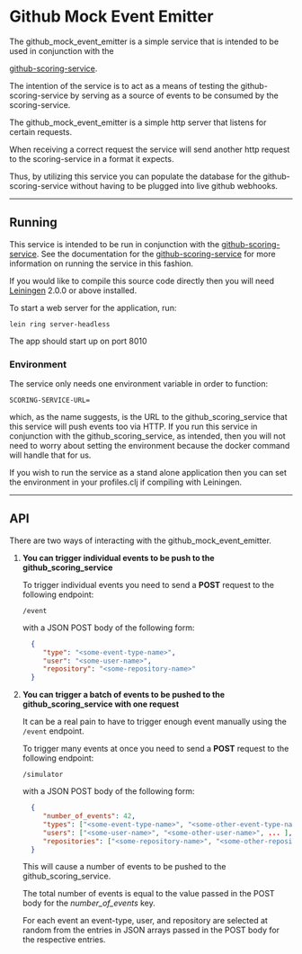 # Github Mock Event Emitter

The github_mock_event_emitter is a simple service that is intended to be used in conjunction with the 

[github-scoring-service](https://github.com/robert-pierce/github_scoring_service). 

The intention of the service is to act as a means of testing the github-scoring-service by serving as a source of events to be consumed by the scoring-service. 

The github_mock_event_emitter is a simple http server that listens for certain requests. 

When receiving a correct request the service will send another http request to the scoring-service in a format it expects. 

Thus, by utilizing this service you can populate the database for the github-scoring-service without having to be plugged into live github webhooks.

***
## Running
This service is intended to be run in conjunction with the [github-scoring-service](https://github.com/robert-pierce/github_scoring_service). See the documentation for the [github-scoring-service](https://github.com/robert-pierce/github_scoring_service) for more information on running the service in this fashion.


If you would like to compile this source code directly then you will need [Leiningen][] 2.0.0 or above installed.

[leiningen]: https://github.com/technomancy/leiningen

To start a web server for the application, run:

    lein ring server-headless

The app should start up on port 8010

### Environment
The service only needs one environment variable in order to function:
    
    SCORING-SERVICE-URL=
    
which, as the name suggests, is the URL to the github_scoring_service that this service will push events too via HTTP.
If you run this service in conjunction with the github_scoring_service, as intended, then you will not need to worry about setting the environment because the docker command will handle that for us.

If you wish to run the service as a stand alone application then you can set the environment in your profiles.clj if compiling with Leiningen.

***
## API
There are two ways of interacting with the github_mock_event_emitter.

1. **You can trigger individual events to be push to the github_scoring_service**
  
    To trigger individual events you need to send a **POST** request to the following endpoint:
     
     `/event`
     
     with a JSON POST body of the following form:
     ```json
       {
          "type": "<some-event-type-name>",
          "user": "<some-user-name>",
          "repository": "<some-repository-name>"
       }
    ```
 
2. **You can trigger a batch of events to be pushed to the github_scoring_service with one request**
    
    It can be a real pain to have to trigger enough event manually using the `/event` endpoint. 
    
    To trigger many events at once you need to send a **POST** request to the following endpoint:
     
     `/simulator`
     
     with a JSON POST body of the following form:
     ```json
       {
          "number_of_events": 42,
          "types": ["<some-event-type-name>", "<some-other-event-type-name>", ...],
          "users": ["<some-user-name>", "<some-other-user-name>", ... ],
          "repositories": ["<some-repository-name>", "<some-other-repository-name>", ...]
       }
    ```
    
    This will cause a number of events to be pushed to the github_scoring_service. 
    
    The total number of events is equal to the value passed in the POST body for the _number_of_events_ key. 
    
    For each event an event-type, user, and repository are selected at random from the entries in JSON arrays passed in the POST body for the respective entries.
